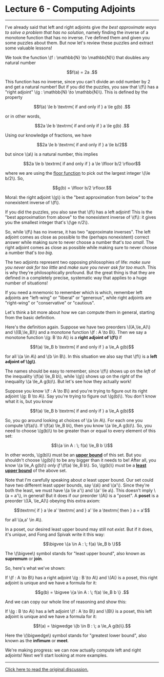 # Lecture 6 - Computing Adjoints
---
I've already said that left and right adjoints give _the best
approximate ways to solve a problem that has no solution_, namely
finding the inverse of a monotone function that has no inverse. I've
defined them and given you some puzzles about them. But now let's
review these puzzles and extract some valuable lessons!

We took the function \\(f : \mathbb{N} \to \mathbb{N}\\) that doubles
any natural number

<center>$$f(a) = 2a .$$</center>

This function has no inverse, since you can't divide an odd number by
2 and get a natural number! But if you did the puzzles, you saw that
\\(f\\) has a "right adjoint" \\(g : \mathbb{N} \to \mathbb{N}\\).
This is defined by the property

<center>$$f(a) \le b \textrm{ if and only if } a \le g(b) .$$</center>

or in other words,

<center>$$2a \le b \textrm{ if and only if } a \le g(b) .$$</center>

Using our knowledge of fractions, we have

<center>$$2a \le b \textrm{ if and only if }  a \le b/2$$</center>

but since \\(a\\) is a natural number, this implies

<center>$$2a \le b \textrm{ if and only if }  a \le \lfloor b/2 \rfloor$$</center>

where we are using the [floor
function](https://en.wikipedia.org/wiki/Floor_and_ceiling_functions)
to pick out the largest integer \\(\le b/2\\). So,

<center>$$g(b) = \lfloor b/2 \rfloor.$$</center>

Moral: the right adjoint \\(g\\) is the "best approximation from
below" to the nonexistent inverse of \\(f\\).

If you did the puzzles, you also saw that \\(f\\) has a left adjoint!
This is the "best approximation from above" to the nonexistent inverse
of \\(f\\): it gives you the smallest integer that's \\(\ge n/2\\).

So, while \\(f\\) has no inverse, it has two "approximate inverses".
The left adjoint comes as close as possible to the (perhaps
nonexistent) correct answer while making sure to never choose a number
that's _too small_. The right adjoint comes as close as possible while
making sure to never choose a number that's _too big_.

The two adjoints represent two opposing philosophies of life: _make
sure you never ask for too little_ and _make sure you never ask for
too much_. This is why they're philosophically profound. But the great
thing is that they are defined in a completely precise, systematic way
that applies to a huge number of situations!

If you need a mnemonic to remember which is which, remember left
adjoints are "left-wing" or "liberal" or "generous", while right
adjoints are "right-wing" or "conservative" or "cautious".

Let's think a bit more about how we can compute them in general,
starting from the basic definition.

Here's the definition again. Suppose we have two preorders
\\((A,\le_A)\\) and \\((B,\le_B)\\) and a monotone function \\(f : A
\to B\\).  Then we say a monotone function \\(g: B \to A\\) is a
**right adjoint of \\(f\\)** if

<center>$$f(a) \le_B b  \textrm{ if and only if } a \le_A g(b)$$</center>

for all \\(a \in A\\) and \\(b \in B\\). In this situation we also say
that \\(f\\) is a **left adjoint of \\(g\\)**.

The names should be easy to remember, since \\(f\\) shows up on the
_left_ of the inequality \\(f(a) \le_B b\\), while \\(g\\) shows up on
the _right_ of the inequality \\(a \le_A g(b)\\).  But let's see how
they actually work!

Suppose you know \\(f : A \to B\\) and you're trying to figure out its
right adjoint \\(g: B \to A\\). Say you're trying to figure out
\\(g(b)\\). You don't know what it is, but you know

<center>$$f(a) \le_B b  \textrm{ if and only if } a \le_A g(b)$$</center>

So, you go around looking at choices of \\(a \in A\\). For each one
you compute \\(f(a)\\).  If \\(f(a) \le_B b\\), then you know \\(a
\le_A g(b)\\). So, you need to choose \\(g(b)\\) to be greater than or
equal to every element of this set:

<center>$$\{a  \in A : \; f(a) \le_B b  \}$$</center>

In other words, \\(g(b)\\) must be an **[upper
bound](https://en.wikipedia.org/wiki/Upper_and_lower_bounds)** of this
set. But you shouldn't choose \\(g(b)\\) to be any bigger than it
needs to be! After all, you know \\(a \le_A g(b)\\) _only if_ \\(f(a)
\le_B b\\). So, \\(g(b)\\) must be a **[least upper
bound](https://en.wikipedia.org/wiki/Infimum_and_supremum)** of the
above set.

Note that I'm carefully speaking about _a_ least upper bound. Our set
could have two different least upper bounds, say \\(a\\) and \\(a'\\).
Since they're both the least, we must have \\(a \le a'\\) and \\(a'
\le a\\). This doesn't imply \\(a = a'\\), in general! But it does if
our preorder \\(A\\) is a "poset". A **poset** is a preorder \\((A,
\le_A)\\) obeying this extra axiom:

<center>$$\textrm{ if } a \le a'  \textrm{ and } a' \le a \textrm{ then } a = a'$$</center>

for all \\(a,a' \in A\\).

In a poset, our desired least upper bound may still not _exist_. But
if it does, it's _unique_, and Fong and Spivak write it this way:

<center>$$\bigvee \{a  \in A : \; f(a) \le_B b  \}$$</center>

The \\(\bigvee\\) symbol stands for "least upper bound", also known as
**supremum** or **join**.

So, here's what we've shown:

If \\(f : A \to B\\) has a right adjoint \\(g : B \to A\\) and \\(A\\)
is a poset, this right adjoint is unique and we have a formula for it:

<center>$$g(b) =  \bigvee \{a  \in A : \; f(a) \le_B b  \} .$$</center>

And we can copy our whole line of reasoning and show this:

If \\(g : B \to A\\) has a left adjoint \\(f : A \to B\\) and \\(B\\)
is a poset, this left adjoint is unique and we have a formula for it:

<center>$$f(a) =  \bigwedge \{b  \in B : \; a \le_A g(b)\}.$$</center>

Here the \\(\bigwedge\\) symbol stands for "greatest lower bound",
also known as the **infimum** or **meet**.

We're making progress: we can now actually compute left and right
adjoints! Next we'll start looking at more examples.

---

[Click here to read the original discussion.](https://forum.azimuthproject.org/discussion/1901/lecture-6-chapter-1-computing-adjoints/p1)

